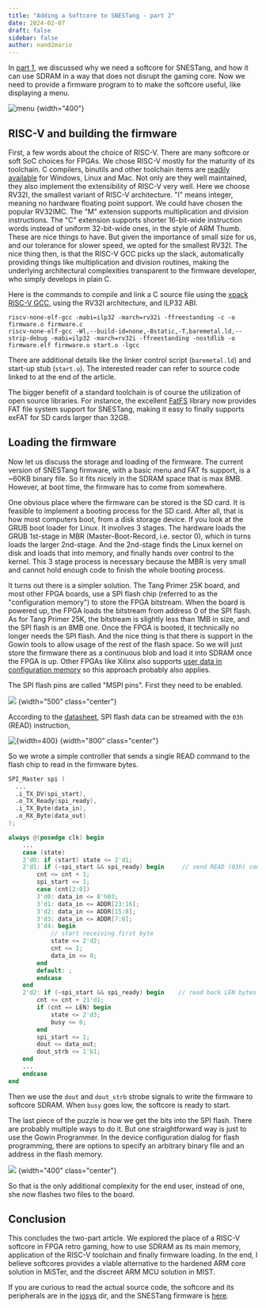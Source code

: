 ```yaml
---
title: "Adding a Softcore to SNESTang - part 2"
date: 2024-02-07
draft: false
sidebar: false
author: nand2mario
---
```


In [part 1](../softcore_for_fpga_gaming), we discussed why we need a softcore for SNESTang, and how it can use SDRAM in a way that does not disrupt the gaming core. Now we need to provide a firmware program to to make the softcore useful, like displaying a menu.

![menu](menu_dir.jpg)
{width="400"}

## RISC-V and building the firmware

First, a few words about the choice of RISC-V. There are many softcore or soft SoC choices for FPGAs. We chose RISC-V mostly for the maturity of its toolchain. C compilers, binutils and other toolchain items are [readily available](https://xpack.github.io/dev-tools/riscv-none-elf-gcc/) for Windows, Linux and Mac. Not only are they well maintained, they also implement the extensibility of RISC-V very well. Here we choose RV32I, the smallest variant of RISC-V architecture. "I" means integer, meaning no hardware floating point support. We could have chosen the popular RV32IMC. The "M" extension supports multiplication and division instructions. The "C" extension supports shorter 16-bit-wide instruction words instead of uniform 32-bit-wide ones, in the style of ARM Thumb. These are nice things to have. But given the importance of small size for us, and our tolerance for slower speed, we opted for the smallest RV32I. The nice thing then, is that the RISC-V GCC picks up the slack, automatically providing things like multiplication and division routines, making the underlying architectural complexities transparent to the firmware developer, who simply develops in plain C.

Here is the commands to compile and link a C source file using the [xpack RISC-V GCC](https://xpack.github.io/dev-tools/riscv-none-elf-gcc/), using the RV32I architecture, and ILP32 ABI.

```
riscv-none-elf-gcc -mabi=ilp32 -march=rv32i -ffreestanding -c -o firmware.o firmware.c
riscv-none-elf-gcc -Wl,--build-id=none,-Bstatic,-T,baremetal.ld,--strip-debug -mabi=ilp32 -march=rv32i -ffreestanding -nostdlib -o firmware.elf firmware.o start.o -lgcc
```

There are additional details like the linker control script (`baremetal.ld`) and start-up stub (`start.o`). The interested reader can refer to source code linked to at the end of the article.

The bigger benefit of a standard toolchain is of course the utilization of open source libraries. For instance, the excellent [FatFS](http://elm-chan.org/fsw/ff/00index_e.html) library now provides FAT file system support for SNESTang, making it easy to finally supports exFAT for SD cards larger than 32GB.

## Loading the firmware

Now let us discuss the storage and loading of the firmware. The current version of SNESTang firmware, with a basic menu and FAT fs support, is a ~60KB binary file. So it fits nicely in the SDRAM space that is max 8MB. However, at boot time, the firmware has to come from somewhere.

One obvious place where the firmware can be stored is the SD card. It is feasible to implement a booting process for the SD card. After all, that is how most computers boot, from a disk storage device. If you look at the GRUB boot loader for Linux. It involves 3 stages. The hardware loads the GRUB 1st-stage in MBR (Master-Boot-Record, i.e. sector 0), which in turns loads the larger 2nd-stage. And the 2nd-stage finds the Linux kernel on disk and loads that into memory, and finally hands over control to the kernel. This 3 stage process is necessary because the MBR is very small and cannot hold enough code to finish the whole booting process. 

It turns out there is a simpler solution. The Tang Primer 25K board, and most other FPGA boards, use a SPI flash chip (referred to as the "configuration memory") to store the FPGA bitstream. When the board is powered up, the FPGA loads the bitstream from address 0 of the SPI flash. As for Tang Primer 25K, the bitstream is slightly less than 1MB in size, and the SPI flash is an 8MB one. Once the FPGA is booted, it technically no longer needs the SPI flash. And the nice thing is that there is support in the Gowin tools to allow usage of the rest of the flash space. So we will just store the firmware there as a continuous blob and load it into SDRAM once the FPGA is up. Other FPGAs like Xilinx also supports [user data in configuration memory](https://support.xilinx.com/s/question/0D52E00006hpKdoSAE/storing-user-defined-data-in-a-configuration-flash-memory?language=en_US) so this approach probably also applies.

The SPI flash pins are called "MSPI pins". First they need to be enabled.

![](mspi_ports.png)
{width="500" class="center"}

According to the [datasheet](https://www.winbond.com/hq/product/code-storage-flash-memory/serial-nor-flash/?__locale=en&partNo=W25Q64FW), SPI flash data can be streamed with the `03h` (READ) instruction,

![](spi_read.png "{width=400}")
{width="800" class="center"}

So we wrote a simple controller that sends a single READ command to the flash chip to read in the firmware bytes.

```verilog
SPI_Master spi (
  ...
  .i_TX_DV(spi_start), 
  .o_TX_Ready(spi_ready),
  .i_TX_Byte(data_in), 
  .o_RX_Byte(data_out)
);

always @(posedge clk) begin
    ...
    case (state) 
    2'd0: if (start) state <= 2'd1;
    2'd1: if (~spi_start && spi_ready) begin     // send READ (03h) command
        cnt <= cnt + 1;
        spi_start <= 1;
        case (cnt[2:0])
        3'd0: data_in <= 8'h03;
        3'd1: data_in <= ADDR[23:16];
        3'd2: data_in <= ADDR[15:8];
        3'd3: data_in <= ADDR[7:0];
        3'd4: begin
            // start receiving first byte
            state <= 2'd2;
            cnt <= 1;
            data_in <= 0;
        end
        default: ;
        endcase
    end
    2'd2: if (~spi_start && spi_ready) begin    // read back LEN bytes
        cnt <= cnt + 21'd1;
        if (cnt == LEN) begin
            state <= 2'd3;
            busy <= 0;
        end
        spi_start <= 1;
        dout <= data_out;
        dout_strb <= 1'b1;
    end
    ...
    endcase
end
```

Then we use the `dout` and `dout_strb` strobe signals to write the firmware to softcore SDRAM. When `busy` goes low, the softcore is ready to start.

The last piece of the puzzle is how we get the bits into the SPI flash. There are probably multiple ways to do it. But one straightforward way is just to use the Gowin Programmer. In the device configuration dialog for flash programming, there are options to specify an arbitrary binary file and an address in the flash memory. 

![](programmer_firmware.png)
{width="400" class="center"}

So that is the only additional complexity for the end user, instead of one, she now flashes two files to the board.

## Conclusion

This concludes the two-part article. We explored the place of a RISC-V softcore in FPGA retro gaming, how to use SDRAM as its main memory, application of the RISC-V toolchain and finally firmware loading. In the end, I believe softcores provides a viable alternative to the hardened ARM core solution in MiSTer, and the discreet ARM MCU solution in MIST.

If you are curious to read the actual source code, the softcore and its peripherals are in the [iosys](https://github.com/nand2mario/snestang/tree/main/src/iosys) dir, and the SNESTang firmware is [here](https://github.com/nand2mario/snestang/tree/main/firmware).


